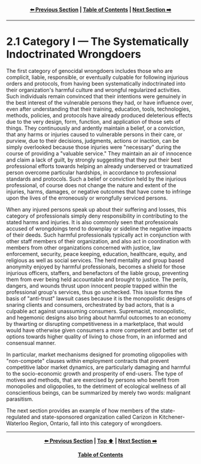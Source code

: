 <div align="center">
  
  **[:arrow_left: Previous Section][Prev] | [Table of Contents][TOC] | [Next Section :arrow_right:][Next]**
  
  [Prev]: ./02-0.md
  [Next]: ./02-1-1.md
  [TOC]: ./README.md#table-of-contents
  
</div>

---

# 2.1 Category I — The Systematically Indoctrinated Wrongdoers

The first category of genocidal wrongdoers includes those who are complicit, liable, responsible, or eventually culpable for following injurious orders and protocols, from having been systematically indoctrinated into their organization's harmful culture and wrongful regularized activities. Such individuals remain convinced that their intentions were genuinely in the best interest of the vulnerable persons they had, or have influence over, even after understanding that their training, education, tools, technologies, methods, policies, and protocols have already produced deleterious effects due to the very design, form, function, and application of those sets of things. They continuously and ardently maintain a belief, or a conviction, that any harms or injuries caused to vulnerable persons in their care, or purview, due to their decisions, judgments, actions or inaction, can be simply overlooked because those injuries were "necessary" during the course of providing a "valuable service." They maintain an air of innocence and claim a lack of guilt, by strongly suggesting that they put their best professional efforts towards helping an already underserved or traumatized person overcome particular hardships, in accordance to professional standards and protocols. Such a belief or conviction held by the injurious professional, of course does not change the nature and extent of the injuries, harms, damages, or negative outcomes that have come to infringe upon the lives of the erroneously or wrongfully serviced persons.

When any injured persons speak up about their suffering and losses, this category of professionals simply deny responsibility in contributing to the stated harms and injuries. It is also commonly seen that professionals accused of wrongdoings tend to downplay or sideline the negative impacts of their deeds. Such harmful professionals typically act in conjunction with other staff members of their organization, and also act in coordination with members from other organizations concerned with justice, law enforcement, security, peace keeping, education, healthcare, equity, and religious as well as social services. The herd mentality and group based anonymity enjoyed by harmful professionals, becomes a shield for those injurious officers, staffers, and benefactors of the liable group, preventing them from ever being held accountable and brought to justice. The perils, dangers, and wounds thrust upon innocent people trapped within the professional group's services, thus go unchecked. This issue forms the basis of "anti-trust" lawsuit cases because it is the monopolistic designs of snaring clients and consumers, orchestrated by bad actors, that is a culpable act against unassuming consumers. Supremacist, monopolistic, and hegemonic designs also bring about harmful outcomes to an economy by thwarting or disrupting competitiveness in a marketplace, that would would have otherwise given consumers a more competent and better set of options towards higher quality of living to chose from, in an informed and consensual manner. 

In particular, market mechanisms designed for promoting oligopolies with "non-compete" clauses within employment contracts that prevent competitive labor market dynamics, are particularly damaging and harmful to the socio-economic growth and prosperity of end-users. The type of motives and methods, that are exercised by persons who benefit from monopolies and oligopolies, to the detriment of ecological wellness of all conscientious beings, can be summarized by merely two words: malignant parasitism.  

The next section provides an example of how members of the state-regulated and state-sponsored organization called Carizon in Kitchener-Waterloo Region, Ontario, fall into this category of wrongdoers.  

---
<div align="center">
  
  **[:arrow_left: Previous Section][Prev] | [Top :arrow_up:][Top] | [Next Section :arrow_right:][Next]** 
  
  **[Table of Contents][TOC]**

  [Prev]: ./02-0.md
  [Top]: ./02-1.md#21-category-i--the-systematically-indoctrinated-wrongdoers
  [Next]: ./02-1-1.md
  [TOC]: ./README.md#table-of-contents
  
</div>